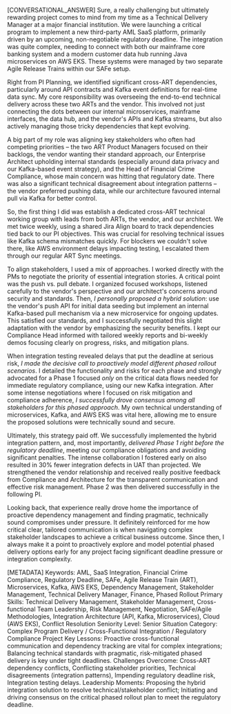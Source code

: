 [CONVERSATIONAL_ANSWER]
Sure, a really challenging but ultimately rewarding project comes to mind from my time as a Technical Delivery Manager at a major financial institution. We were launching a critical program to implement a new third-party AML SaaS platform, primarily driven by an upcoming, non-negotiable regulatory deadline. The integration was quite complex, needing to connect with both our mainframe core banking system and a modern customer data hub running Java microservices on AWS EKS. These systems were managed by two separate Agile Release Trains within our SAFe setup.

Right from PI Planning, we identified significant cross-ART dependencies, particularly around API contracts and Kafka event definitions for real-time data sync. My core responsibility was overseeing the end-to-end technical delivery across these two ARTs and the vendor. This involved not just connecting the dots between our internal microservices, mainframe interfaces, the data hub, and the vendor's APIs and Kafka streams, but also actively managing those tricky dependencies that kept evolving.

A big part of my role was aligning key stakeholders who often had competing priorities – the two ART Product Managers focused on their backlogs, the vendor wanting their standard approach, our Enterprise Architect upholding internal standards (especially around data privacy and our Kafka-based event strategy), and the Head of Financial Crime Compliance, whose main concern was hitting that regulatory date. There was also a significant technical disagreement about integration patterns – the vendor preferred pushing data, while our architecture favoured internal pull via Kafka for better control.

So, the first thing I did was establish a dedicated cross-ART technical working group with leads from both ARTs, the vendor, and our architect. We met twice weekly, using a shared Jira Align board to track dependencies tied back to our PI objectives. This was crucial for resolving technical issues like Kafka schema mismatches quickly. For blockers we couldn't solve there, like AWS environment delays impacting testing, I escalated them through our regular ART Sync meetings.

To align stakeholders, I used a mix of approaches. I worked directly with the PMs to negotiate the priority of essential integration stories. A critical point was the push vs. pull debate. I organized focused workshops, listened carefully to the vendor's perspective and our architect's concerns around security and standards. Then, *I personally proposed a hybrid solution*: use the vendor's push API for initial data seeding but implement an internal Kafka-based pull mechanism via a new microservice for ongoing updates. This satisfied our standards, and I successfully negotiated this slight adaptation with the vendor by emphasizing the security benefits. I kept our Compliance Head informed with tailored weekly reports and bi-weekly demos focusing clearly on progress, risks, and mitigation plans.

When integration testing revealed delays that put the deadline at serious risk, *I made the decisive call to proactively model different phased rollout scenarios*. I detailed the functionality and risks for each phase and strongly advocated for a Phase 1 focused *only* on the critical data flows needed for immediate regulatory compliance, using our new Kafka integration. After some intense negotiations where I focused on risk mitigation and compliance adherence, *I successfully drove consensus among all stakeholders for this phased approach*. My own technical understanding of microservices, Kafka, and AWS EKS was vital here, allowing me to ensure the proposed solutions were technically sound and secure.

Ultimately, this strategy paid off. We successfully implemented the hybrid integration pattern, and, most importantly, *delivered Phase 1 right before the regulatory deadline*, meeting our compliance obligations and avoiding significant penalties. The intense collaboration I fostered early on also resulted in 30% fewer integration defects in UAT than projected. We strengthened the vendor relationship and received really positive feedback from Compliance and Architecture for the transparent communication and effective risk management. Phase 2 was then delivered successfully in the following PI.

Looking back, that experience really drove home the importance of proactive dependency management and finding pragmatic, technically sound compromises under pressure. It definitely reinforced for me how critical clear, tailored communication is when navigating complex stakeholder landscapes to achieve a critical business outcome. Since then, I always make it a point to proactively explore and model potential phased delivery options early for any project facing significant deadline pressure or integration complexity.

[METADATA]
Keywords: AML, SaaS Integration, Financial Crime Compliance, Regulatory Deadline, SAFe, Agile Release Train (ART), Microservices, Kafka, AWS EKS, Dependency Management, Stakeholder Management, Technical Delivery Manager, Finance, Phased Rollout
Primary Skills: Technical Delivery Management, Stakeholder Management, Cross-functional Team Leadership, Risk Management, Negotiation, SAFe/Agile Methodologies, Integration Architecture (API, Kafka, Microservices), Cloud (AWS EKS), Conflict Resolution
Seniority Level: Senior
Situation Category: Complex Program Delivery / Cross-Functional Integration / Regulatory Compliance Project
Key Lessons: Proactive cross-functional communication and dependency tracking are vital for complex integrations; Balancing technical standards with pragmatic, risk-mitigated phased delivery is key under tight deadlines.
Challenges Overcome: Cross-ART dependency conflicts, Conflicting stakeholder priorities, Technical disagreements (integration patterns), Impending regulatory deadline risk, Integration testing delays.
Leadership Moments: Proposing the hybrid integration solution to resolve technical/stakeholder conflict; Initiating and driving consensus on the critical phased rollout plan to meet the regulatory deadline.
